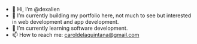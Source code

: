 - 👋 Hi, I’m @dexalien
- 👀 I’m currently building my portfolio here, not much to see but interested in web development and app development.
- 🌱 I’m currently learning software development.
- 📫 How to reach me: caroldelaquintana@gmail.com

<!---
dexalien/dexalien is a ✨ special ✨ repository because its `README.md` (this file) appears on your GitHub profile.
You can click the Preview link to take a look at your changes.
--->
